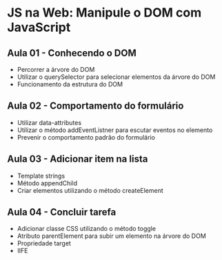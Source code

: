 # JS na Web: Manipule o DOM com JavaScript

## Aula 01 - Conhecendo o DOM

- Percorrer a árvore do DOM
- Utilizar o querySelector para selecionar elementos da árvore do DOM
- Funcionamento da estrutura do DOM

## Aula 02 - Comportamento do formulário

- Utilizar data-attributes
- Utilizar o método addEventListner para escutar eventos no elemento
- Prevenir o comportamento padrão do formulário

## Aula 03 - Adicionar item na lista

- Template strings
- Método appendChild
- Criar elementos utilizando o método createElement

## Aula 04 - Concluir tarefa

- Adicionar classe CSS utilizando o método toggle
- Atributo parentElement para subir um elemento na árvore do DOM
- Propriedade target
- IIFE
